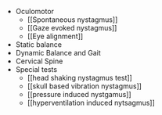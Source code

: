 - Oculomotor
	- [[Spontaneous nystagmus]]
	- [[Gaze evoked nystagmus]]
	- [[Eye alignment]]
- Static balance
- Dynamic Balance and Gait
- Cervical Spine
- Special tests
	- [[head shaking nystagmus test]]
	- [[skull based vibration nystagmus]]
	- [[pressure induced nystgamus]]
	- [[hyperventilation induced nytsagmus]]